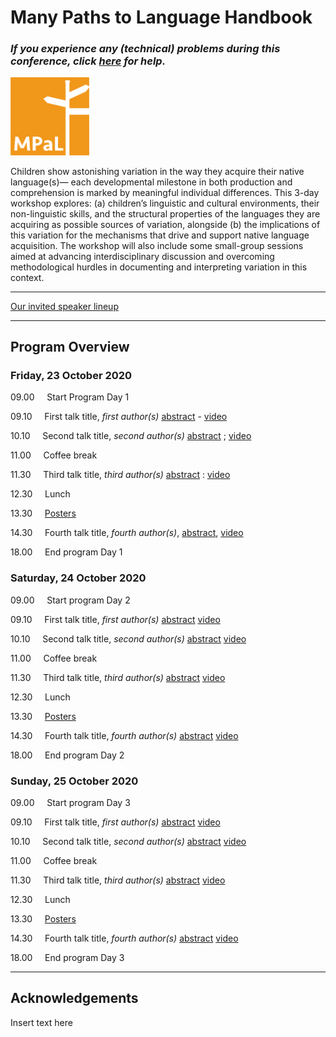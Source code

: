 # Many Paths to Language Handbook

### *If you experience any (technical) problems during this conference, click [here](./mpal/troubleshooting) for help.*

<img src="./mpal/MPaL.png" width="25%">

Children show astonishing variation in the way they acquire their native language(s)—
each developmental milestone in both production and comprehension is marked by
meaningful individual differences. This 3-day workshop explores: (a) children’s
linguistic and cultural environments, their non-linguistic skills, and the structural
properties of the languages they are acquiring as possible sources of variation, alongside (b) the implications of this variation for the mechanisms that drive and support
native language acquisition. The workshop will also include some small-group sessions aimed at advancing interdisciplinary discussion and overcoming methodological
hurdles in documenting and interpreting variation in this context.

---

[Our invited speaker lineup](./mpal/invited-speakers)

---

## Program Overview

### Friday, 23 October 2020
09.00 &nbsp;&nbsp;&nbsp; Start Program Day 1

09.10 &nbsp;&nbsp;&nbsp; First talk title, *first author(s)* [abstract](./mpal/abstracts#title-of-talk-one-day-one) - [video](./mpal/video)

10.10 &nbsp;&nbsp;&nbsp; Second talk title, *second author(s)* [abstract](./mpal/abstracts#title-of-talk-two-day-one) ; [video](./mpal/video)

11.00 &nbsp;&nbsp;&nbsp; Coffee break

11.30 &nbsp;&nbsp;&nbsp; Third talk title, *third author(s)* [abstract](./mpal/abstracts#title-of-talk-three-day-one) : [video](./mpal/video)

12.30 &nbsp;&nbsp;&nbsp; Lunch

13.30 &nbsp;&nbsp;&nbsp; [Posters](./mpal/poster-overview)

14.30 &nbsp;&nbsp;&nbsp; Fourth talk title, *fourth author(s)*, [abstract](./mpal/abstracts#title-of-talk-four-day-one), [video](./mpal/video)

18.00 &nbsp;&nbsp;&nbsp; End program Day 1

### Saturday, 24 October 2020
09.00 &nbsp;&nbsp;&nbsp; Start program Day 2

09.10 &nbsp;&nbsp;&nbsp; First talk title, *first author(s)* [abstract](./mpal/abstracts#title-of-talk-one-day-two) [video](./mpal/video)

10.10 &nbsp;&nbsp;&nbsp; Second talk title, *second author(s)* [abstract](./mpal/abstracts#title-of-talk-two-day-two) [video](./mpal/video)

11.00 &nbsp;&nbsp;&nbsp; Coffee break

11.30 &nbsp;&nbsp;&nbsp; Third talk title, *third author(s)* [abstract](./mpal/abstracts#title-of-talk-three-day-two) [video](./mpal/video)

12.30 &nbsp;&nbsp;&nbsp; Lunch

13.30 &nbsp;&nbsp;&nbsp; [Posters](./mpal/poster-overview)

14.30 &nbsp;&nbsp;&nbsp; Fourth talk title, *fourth author(s)* [abstract](./mpal/abstracts#title-of-talk-four-day-two) [video](./mpal/video)

18.00 &nbsp;&nbsp;&nbsp; End program Day 2

### Sunday, 25 October 2020
09.00 &nbsp;&nbsp;&nbsp; Start program Day 3

09.10 &nbsp;&nbsp;&nbsp; First talk title, *first author(s)* [abstract](./mpal/abstracts#title-of-talk-one-day-three) [video](./mpal/video)

10.10 &nbsp;&nbsp;&nbsp; Second talk title, *second author(s)* [abstract](./mpal/abstracts#title-of-talk-two-day-three) [video](./mpal/video)

11.00 &nbsp;&nbsp;&nbsp; Coffee break

11.30 &nbsp;&nbsp;&nbsp; Third talk title, *third author(s)* [abstract](./mpal/abstracts#title-of-talk-three-day-three) [video](./mpal/video)

12.30 &nbsp;&nbsp;&nbsp; Lunch

13.30 &nbsp;&nbsp;&nbsp; [Posters](./mpal/poster-overview)

14.30 &nbsp;&nbsp;&nbsp; Fourth talk title, *fourth author(s)* [abstract](./mpal/abstracts#title-of-talk-four-day-three) [video](./mpal/video)

18.00 &nbsp;&nbsp;&nbsp; End program Day 3

---

## Acknowledgements

Insert text here

